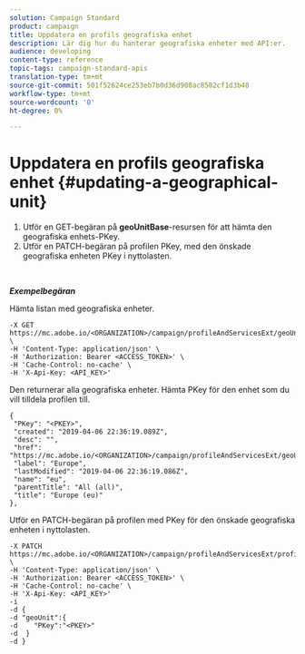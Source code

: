 ```yaml
---
solution: Campaign Standard
product: campaign
title: Uppdatera en profils geografiska enhet
description: Lär dig hur du hanterar geografiska enheter med API:er.
audience: developing
content-type: reference
topic-tags: campaign-standard-apis
translation-type: tm+mt
source-git-commit: 501f52624ce253eb7b0d36d908ac8502cf1d3b48
workflow-type: tm+mt
source-wordcount: '0'
ht-degree: 0%

---
```



# Uppdatera en profils geografiska enhet {#updating-a-geographical-unit}

1. Utför en GET-begäran på **geoUnitBase**-resursen för att hämta den geografiska enhets-PKey.
1. Utför en PATCH-begäran på profilen PKey, med den önskade geografiska enheten PKey i nyttolasten.

<br/>

***Exempelbegäran***

Hämta listan med geografiska enheter.

```
-X GET https://mc.adobe.io/<ORGANIZATION>/campaign/profileAndServicesExt/geoUnitBase/ \
-H 'Content-Type: application/json' \
-H 'Authorization: Bearer <ACCESS_TOKEN>' \
-H 'Cache-Control: no-cache' \
-H 'X-Api-Key: <API_KEY>'
```

Den returnerar alla geografiska enheter. Hämta PKey för den enhet som du vill tilldela profilen till.

```
{
 "PKey": "<PKEY>",
 "created": "2019-04-06 22:36:19.089Z",
 "desc": "",
 "href": "https://mc.adobe.io/<ORGANIZATION>/campaign/profileAndServicesExt/geoUnitBase/<PKEY>",
 "label": "Europe",
 "lastModified": "2019-04-06 22:36:19.086Z",
 "name": "eu",
 "parentTitle": "All (all)",
 "title": "Europe (eu)"
},
```

Utför en PATCH-begäran på profilen med PKey för den önskade geografiska enheten i nyttolasten.

```
-X PATCH https://mc.adobe.io/<ORGANIZATION>/campaign/profileAndServicesExt/profile/<PKEY> \
-H 'Content-Type: application/json' \
-H 'Authorization: Bearer <ACCESS_TOKEN>' \
-H 'Cache-Control: no-cache' \
-H 'X-Api-Key: <API_KEY>'
-i
-d {
-d "geoUnit":{
-d    "PKey":"<PKEY>"
-d  }
-d }
```

<!-- + réponse -->
